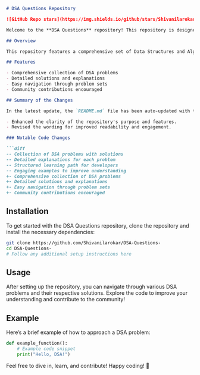 ```markdown
# DSA Questions Repository

![GitHub Repo stars](https://img.shields.io/github/stars/Shivanilarokar/DSA-Questions-) ![GitHub forks](https://img.shields.io/github/forks/Shivanilarokar/DSA-Questions-) ![GitHub issues](https://img.shields.io/github/issues/Shivanilarokar/DSA-Questions-)

Welcome to the **DSA Questions** repository! This repository is designed to help developers enhance their problem-solving skills by providing a structured set of Data Structures and Algorithms (DSA) problems, solutions, and explanations. 🤖

## Overview

This repository features a comprehensive set of Data Structures and Algorithms (DSA) problems aimed at providing a structured learning path for developers. Each problem comes with solutions and detailed explanations to facilitate better understanding and learning.

## Features

- Comprehensive collection of DSA problems
- Detailed solutions and explanations
- Easy navigation through problem sets
- Community contributions encouraged

## Summary of the Changes

In the latest update, the `README.md` file has been auto-updated with the following changes:

- Enhanced the clarity of the repository's purpose and features.
- Revised the wording for improved readability and engagement.

### Notable Code Changes

```diff
-- Collection of DSA problems with solutions
-- Detailed explanations for each problem
-- Structured learning path for developers
-- Engaging examples to improve understanding
+- Comprehensive collection of DSA problems
+- Detailed solutions and explanations
+- Easy navigation through problem sets
+- Community contributions encouraged
```

## Installation

To get started with the DSA Questions repository, clone the repository and install the necessary dependencies:

```bash
git clone https://github.com/Shivanilarokar/DSA-Questions-
cd DSA-Questions-
# Follow any additional setup instructions here
```

## Usage

After setting up the repository, you can navigate through various DSA problems and their respective solutions. Explore the code to improve your understanding and contribute to the community!

## Example

Here’s a brief example of how to approach a DSA problem:

```python
def example_function():
    # Example code snippet
    print("Hello, DSA!")
```

Feel free to dive in, learn, and contribute! Happy coding! 🚀
```